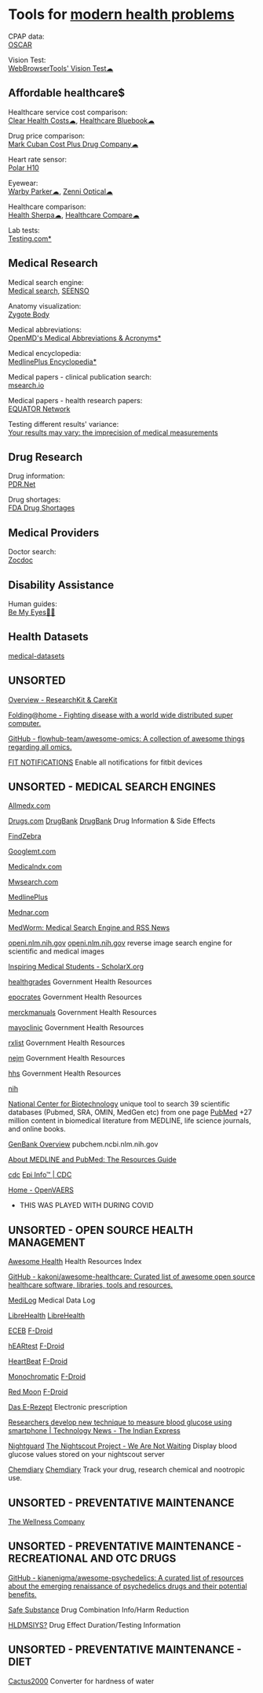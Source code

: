 
# Tools for [modern health problems](https://notageni.us/health/)

CPAP data:  
[OSCAR](https://www.sleepfiles.com/OSCAR/)

Vision Test:  
[WebBrowserTools' Vision Test☁](https://webbrowsertools.com/vision-test/)

## Affordable healthcare$

Healthcare service cost comparison:  
[Clear Health Costs☁](https://clearhealthcosts.com/),
[Healthcare Bluebook☁](https://www.healthcarebluebook.com/explore-home/)

Drug price comparison:  
[Mark Cuban Cost Plus Drug Company☁](https://costplusdrugs.com/)

Heart rate sensor:  
[Polar H10](https://www.polar.com/us-en/sensors/h10-heart-rate-sensor/)

Eyewear:  
[Warby Parker☁](https://www.warbyparker.com/),
[Zenni Optical☁](https://www.zennioptical.com/)

Healthcare comparison:  
[Health Sherpa☁](https://www.healthsherpa.com/),
[Healthcare Compare☁](https://healthcarecomps.com/)

Lab tests:  
[Testing.com*](https://www.testing.com/)

## Medical Research

Medical search engine:  
[Medical search](https://lookformedical.com/en),
[SEENSO](https://www.seenso.com/)

Anatomy visualization:  
[Zygote Body](https://www.zygotebody.com/)

Medical abbreviations:  
[OpenMD's Medical Abbreviations & Acronyms*](https://openmd.com/dictionary/medical-abbreviations)

Medical encyclopedia:  
[MedlinePlus Encyclopedia*](https://medlineplus.gov/encyclopedia.html)

Medical papers - clinical publication search:  
[msearch.io](https://msearch.io/)

Medical papers - health research papers:  
[EQUATOR Network](https://www.equator-network.org/)

Testing different results' variance:  
[Your results may vary: the imprecision of medical measurements](https://www.bmj.com/content/368/bmj.m149/rr-8)

## Drug Research

Drug information:  
[PDR.Net](https://www.pdr.net/)

Drug shortages:  
[FDA Drug Shortages](https://www.accessdata.fda.gov/scripts/drugshortages/default.cfm)

## Medical Providers

Doctor search:  
[Zocdoc](https://www.zocdoc.com/)

## Disability Assistance

Human guides:  
[Be My Eyes🍎🤖](https://www.bemyeyes.com/)

## Health Datasets

[medical-datasets](https://github.com/adalca/medical-datasets)

## UNSORTED

[Overview - ResearchKit & CareKit](https://www.researchandcare.org/)

[Folding@home - Fighting disease with a world wide distributed super computer.](https://foldingathome.org/?lng=en)

[GitHub - flowhub-team/awesome-omics: A collection of awesome things regarding all omics.](https://github.com/flowhub-team/awesome-omics)

[FIT NOTIFICATIONS](https://github.com/abhijitvalluri/fitnotifications)
Enable all notifications for fitbit devices

## UNSORTED - MEDICAL SEARCH ENGINES

[Allmedx.com](https://allmedx.com/)

[Drugs.com](https://www.drugs.com/)
[DrugBank](https://go.drugbank.com/)
[DrugBank](https://www.drugbank.ca/)
Drug Information & Side Effects

[FindZebra](https://findzebra.com/)

[Googlemt.com](https://www.googlemt.com/)

[Medicalndx.com](https://medicalndx.com/)

[Mwsearch.com](https://www.mwsearch.com/)

[MedlinePlus](https://medlineplus.gov/)

[Mednar.com](https://mednar.com/)

[MedWorm: Medical Search Engine and RSS News](https://medworm.com/)

[openi.nlm.nih.gov](https://openi.nlm.nih.gov/)
[openi.nlm.nih.gov](https://openi.nlm.nih.gov/gridquery)
reverse image search engine for scientific and medical images

[Inspiring Medical Students - ScholarX.org](https://www.scholarx.org/home)

[healthgrades](https://www.healthgrades.com/right-care/health-content-a-z)
Government Health Resources

[epocrates](https://online.epocrates.com/)
Government Health Resources

[merckmanuals](https://www.merckmanuals.com/)
Government Health Resources

[mayoclinic](https://www.mayoclinic.org/)
Government Health Resources

[rxlist](https://www.rxlist.com/)
Government Health Resources

[nejm](https://www.nejm.org/)
Government Health Resources

[hhs](https://www.hhs.gov/)
Government Health Resources

[nih](https://www.nih.gov/)

[National Center for Biotechnology](https://www.ncbi.nlm.nih.gov/)
unique tool to search 39 scientific databases (Pubmed, SRA, OMIN, MedGen etc) from one page
[PubMed](https://www.ncbi.nlm.nih.gov/pubmed)
+27 million content in biomedical literature from MEDLINE, life science journals, and online books.

[GenBank Overview](https://ncbi.nlm.nih.gov/genbank/)
pubchem.ncbi.nlm.nih.gov

[About MEDLINE and PubMed: The Resources Guide](https://www.nlm.nih.gov/bsd/pmresources.html)

[cdc](https://www.cdc.gov/)
[Epi Info™ | CDC](https://www.cdc.gov/epiinfo/)

[Home - OpenVAERS](https://www.openvaers.com/)
- THIS WAS PLAYED WITH DURING COVID

## UNSORTED - OPEN SOURCE HEALTH MANAGEMENT

[Awesome Health](https://github.com/lalaithan/awesome-health)
Health Resources Index

[GitHub - kakoni/awesome-healthcare: Curated list of awesome open source healthcare software, libraries, tools and resources.](https://github.com/kakoni/awesome-healthcare)

[MediLog](https://gitlab.com/toz12/medilog)
Medical Data Log

[LibreHealth](https://gitlab.com/librehealth)
[LibreHealth](https://librehealth.io/)

[ECEB](https://gitlab.com/librehealth/incubating-projects/mhbs/lh-mhbs-eceb)
[F-Droid](https://f-droid.org/app/io.librehealth.mhbs.essential_care_for_every_baby)

[hEARtest](https://github.com/woheller69/audiometry)
[F-Droid](https://f-droid.org/app/org.woheller69.audiometry)

[HeartBeat](https://github.com/berdosi/HeartBeat)
[F-Droid](https://f-droid.org/app/eu.berdosi.app.heartbeat)

[Monochromatic](https://github.com/RichyHBM/Monochromatic)
[F-Droid](https://www.f-droid.org/app/uk.co.richyhbm.monochromatic)

[Red Moon](https://github.com/LibreShift/red-moon)
[F-Droid](https://f-droid.org/app/com.jmstudios.redmoon)

[Das E-Rezept](https://github.com/gematik/E-Rezept-App-iOS)
Electronic prescription

[Researchers develop new technique to measure blood glucose using smartphone | Technology News - The Indian Express](https://indianexpress.com/article/technology/science/blood-glucose-measuring-smartphone-9249025/)

[Nightguard](https://github.com/nightscout/nightguard)
[The Nightscout Project - We Are Not Waiting](https://www.nightscout.info/)
Display blood glucose values stored on your nightscout server

[Chemdiary](https://chemdiary.com/)
[Chemdiary](https://chemdiary.com/users/sign_in)
Track your drug, research chemical and nootropic use.

## UNSORTED - PREVENTATIVE MAINTENANCE

[The Wellness Company](https://www.twc.health/)

## UNSORTED - PREVENTATIVE MAINTENANCE - RECREATIONAL AND OTC DRUGS

[GitHub - kianenigma/awesome-psychedelics: A curated list of resources about the emerging renaissance of psychedelics drugs and their potential benefits.](https://github.com/kianenigma/awesome-psychedelics)

[Safe Substance](https://safesubstance.com/)
Drug Combination Info/Harm Reduction

[HLDMSIYS?](http://howlongdoesmarijuanastayinyoursystem.net/)
Drug Effect Duration/Testing Information

## UNSORTED - PREVENTATIVE MAINTENANCE - DIET

[Cactus2000](http://www.cactus2000.de/uk/unit/masswas.shtml)
Converter for hardness of water
